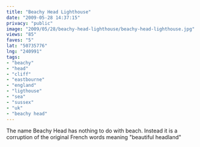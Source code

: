 ```yaml
---
title: "Beachy Head Lighthouse"
date: "2009-05-28 14:37:15"
privacy: "public"
image: "2009/05/28/beachy-head-lighthouse/beachy-head-lighthouse.jpg"
views: "85"
faves: "5"
lat: "50735776"
lng: "240991"
tags:
- "beachy"
- "head"
- "cliff"
- "eastbourne"
- "england"
- "ligthouse"
- "sea"
- "sussex"
- "uk"
- "beachy head"
---
```

The name Beachy Head has nothing to do with beach. Instead it is a corruption of the original French words meaning &quot;beautiful headland&quot;<a href="/photos/2009/05/28/beachy-head-lighthouse"></a>
